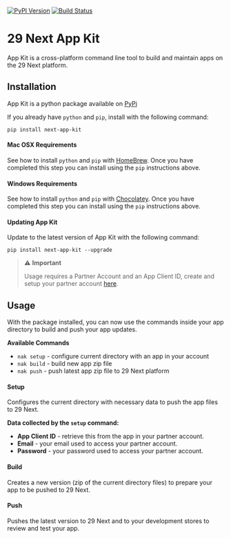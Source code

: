 <!-- Badges -->
[![PyPI Version][pypi-v-image]][pypi-v-link]
[![Build Status][GHAction-image]][GHAction-link]


# 29 Next App Kit

App Kit is a cross-platform command line tool to build and maintain apps on the 29 Next platform.

## Installation

App Kit is a python package available on [PyPi](https://pypi.org/project/next-app-kit/)

If you already have `python` and `pip`, install with the following command:

```
pip install next-app-kit
```

#### Mac OSX Requirements
See how to install `python` and `pip` with [HomeBrew](https://docs.brew.sh/Homebrew-and-Python#python-3x). Once you have completed this step you can install using the `pip` instructions above.

#### Windows Requirements
See how to install `python` and `pip` with [Chocolatey](https://python-docs.readthedocs.io/en/latest/starting/install3/win.html). Once you have completed this step you can install using the `pip` instructions above.


#### Updating App Kit

Update to the latest version of App Kit with the following command:
```
pip install next-app-kit --upgrade
```

> :warning: **Important**
>
> Usage requires a Partner Account and an App Client ID, create and setup your partner account [here](https://accounts.29next.com/partners/).

## Usage
With the package installed, you can now use the commands inside your app directory to build and push your app updates.

**Available Commands**
* `nak setup` - configure current directory with an app in your account
* `nak build` - build new app zip file
* `nak push` - push latest app zip file to 29 Next platform


#### Setup
Configures the current directory with necessary data to push the app files to 29 Next.

**Data collected by the `setup` command:**
* **App Client ID** - retrieve this from the app in your partner account.
* **Email** - your email used to access your partner account.
* **Password** - your password used to access your partner account.

#### Build
Creates a new version (zip of the current directory files) to prepare your app to be pushed to 29 Next.

#### Push
Pushes the latest version to 29 Next and to your development stores to review and test your app.




[pypi-v-image]: https://img.shields.io/pypi/v/next-app-kit.svg
[pypi-v-link]: https://pypi.org/project/next-app-kit/
[GHAction-image]: https://github.com/29next/app-kit/actions/workflows/test.yml/badge.svg?branch=master
[GHAction-link]: https://github.com/29next/app-kit/actions?query=event%3Apush+branch%3Amaster
